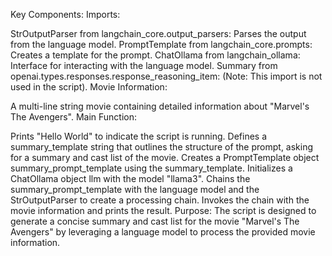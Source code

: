 Key Components:
Imports:

StrOutputParser from langchain_core.output_parsers: Parses the output from the language model.
PromptTemplate from langchain_core.prompts: Creates a template for the prompt.
ChatOllama from langchain_ollama: Interface for interacting with the language model.
Summary from openai.types.responses.response_reasoning_item: (Note: This import is not used in the script).
Movie Information:

A multi-line string movie containing detailed information about "Marvel's The Avengers".
Main Function:

Prints "Hello World" to indicate the script is running.
Defines a summary_template string that outlines the structure of the prompt, asking for a summary and cast list of the movie.
Creates a PromptTemplate object summary_prompt_template using the summary_template.
Initializes a ChatOllama object llm with the model "llama3".
Chains the summary_prompt_template with the language model and the StrOutputParser to create a processing chain.
Invokes the chain with the movie information and prints the result.
Purpose:
The script is designed to generate a concise summary and cast list for the movie "Marvel's The Avengers" by leveraging a language model to process the provided movie information.
